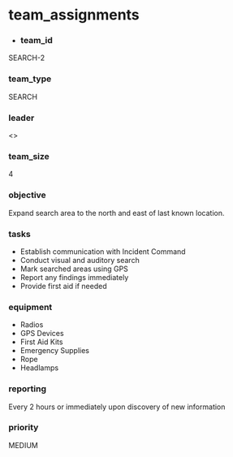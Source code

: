 # team_assignments
- ### team_id
SEARCH-2
### team_type
SEARCH
### leader
<>
### team_size
4
### objective
Expand search area to the north and east of last known location.
### tasks
- Establish communication with Incident Command
- Conduct visual and auditory search
- Mark searched areas using GPS
- Report any findings immediately
- Provide first aid if needed
### equipment
- Radios
- GPS Devices
- First Aid Kits
- Emergency Supplies
- Rope
- Headlamps
### reporting
Every 2 hours or immediately upon discovery of new information
### priority
MEDIUM
